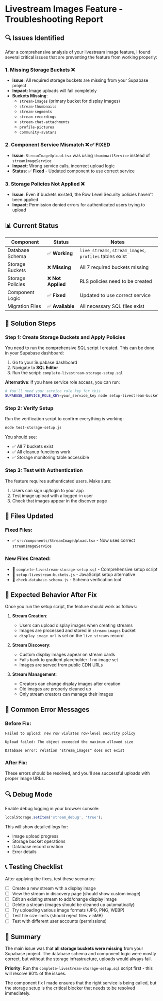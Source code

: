 # Livestream Images Feature - Troubleshooting Report

## 🔍 Issues Identified

After a comprehensive analysis of your livestream image feature, I found several critical issues that are preventing the feature from working properly:

### 1. **Missing Storage Buckets** ❌
- **Issue**: All required storage buckets are missing from your Supabase project
- **Impact**: Image uploads will fail completely
- **Buckets Missing**:
  - `stream-images` (primary bucket for display images)
  - `stream-thumbnails` 
  - `stream-segments`
  - `stream-recordings`
  - `stream-chat-attachments`
  - `profile-pictures`
  - `community-avatars`

### 2. **Component Service Mismatch** ❌ ✅ **FIXED**
- **Issue**: `StreamImageUpload.tsx` was using `thumbnailService` instead of `streamImageService`
- **Impact**: Wrong service calls, incorrect upload logic
- **Status**: ✅ **Fixed** - Updated component to use correct service

### 3. **Storage Policies Not Applied** ❌
- **Issue**: Even if buckets existed, the Row Level Security policies haven't been applied
- **Impact**: Permission denied errors for authenticated users trying to upload

## 📊 Current Status

| Component | Status | Notes |
|-----------|--------|-------|
| Database Schema | ✅ **Working** | `live_streams`, `stream_images`, `profiles` tables exist |
| Storage Buckets | ❌ **Missing** | All 7 required buckets missing |
| Storage Policies | ❌ **Not Applied** | RLS policies need to be created |
| Component Logic | ✅ **Fixed** | Updated to use correct service |
| Migration Files | ✅ **Available** | All necessary SQL files exist |

## 🚀 Solution Steps

### Step 1: Create Storage Buckets and Apply Policies

You need to run the comprehensive SQL script I created. This can be done in your Supabase dashboard:

1. Go to your Supabase dashboard
2. Navigate to **SQL Editor**
3. Run the script: `complete-livestream-storage-setup.sql`

**Alternative**: If you have service role access, you can run:
```bash
# You'll need your service role key for this
SUPABASE_SERVICE_ROLE_KEY=your_service_key node setup-livestream-buckets.js
```

### Step 2: Verify Setup

Run the verification script to confirm everything is working:
```bash
node test-storage-setup.js
```

You should see:
- ✅ All 7 buckets exist
- ✅ All cleanup functions work
- ✅ Storage monitoring table accessible

### Step 3: Test with Authentication

The feature requires authenticated users. Make sure:
1. Users can sign up/login to your app
2. Test image upload with a logged-in user
3. Check that images appear in the discover page

## 🔧 Files Updated

### Fixed Files:
- ✅ `src/components/StreamImageUpload.tsx` - Now uses correct `streamImageService`

### New Files Created:
- 📄 `complete-livestream-storage-setup.sql` - Comprehensive setup script
- 📄 `setup-livestream-buckets.js` - JavaScript setup alternative
- 📄 `check-database-schema.js` - Schema verification tool

## 🎯 Expected Behavior After Fix

Once you run the setup script, the feature should work as follows:

1. **Stream Creation**: 
   - Users can upload display images when creating streams
   - Images are processed and stored in `stream-images` bucket
   - `display_image_url` is set on the `live_streams` record

2. **Stream Discovery**:
   - Custom display images appear on stream cards
   - Falls back to gradient placeholder if no image set
   - Images are served from public CDN URLs

3. **Stream Management**:
   - Creators can change display images after creation
   - Old images are properly cleaned up
   - Only stream creators can manage their images

## 🚨 Common Error Messages

### Before Fix:
```
Failed to upload: new row violates row-level security policy
```
```
Upload failed: The object exceeded the maximum allowed size
```
```
Database error: relation "stream_images" does not exist
```

### After Fix:
These errors should be resolved, and you'll see successful uploads with proper image URLs.

## 🔍 Debug Mode

Enable debug logging in your browser console:
```javascript
localStorage.setItem('stream_debug', 'true');
```

This will show detailed logs for:
- Image upload progress
- Storage bucket operations
- Database record creation
- Error details

## 📞 Testing Checklist

After applying the fixes, test these scenarios:

- [ ] Create a new stream with a display image
- [ ] View the stream in discovery page (should show custom image)
- [ ] Edit an existing stream to add/change display image
- [ ] Delete a stream (images should be cleaned up automatically)
- [ ] Try uploading various image formats (JPG, PNG, WEBP)
- [ ] Test file size limits (should reject files > 5MB)
- [ ] Test with different user accounts (permissions)

## 🎉 Summary

The main issue was that **all storage buckets were missing** from your Supabase project. The database schema and component logic were mostly correct, but without the storage infrastructure, uploads would always fail.

**Priority**: Run the `complete-livestream-storage-setup.sql` script first - this will resolve 90% of the issues.

The component fix I made ensures that the right service is being called, but the storage setup is the critical blocker that needs to be resolved immediately.